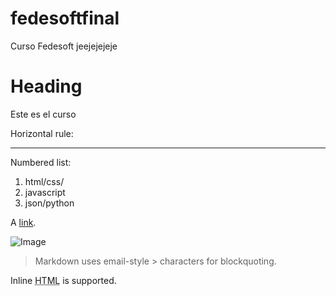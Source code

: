 # fedesoftfinal
Curso Fedesoft
jeejejejeje
# Heading

Este es el curso

Horizontal rule:

---



Numbered list:

  1. html/css/
  2. javascript
  3. json/python

A [link](http://example.com).

![Image](Image_icon.png)

> Markdown uses email-style > characters for blockquoting.

Inline <abbr title="Hypertext Markup Language">HTML</abbr> is supported.